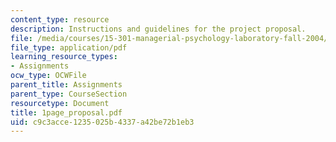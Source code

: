 ```yaml
---
content_type: resource
description: Instructions and guidelines for the project proposal.
file: /media/courses/15-301-managerial-psychology-laboratory-fall-2004/c9c3acce1235025b4337a42be72b1eb3_1page_proposal.pdf
file_type: application/pdf
learning_resource_types:
- Assignments
ocw_type: OCWFile
parent_title: Assignments
parent_type: CourseSection
resourcetype: Document
title: 1page_proposal.pdf
uid: c9c3acce-1235-025b-4337-a42be72b1eb3
---
```

